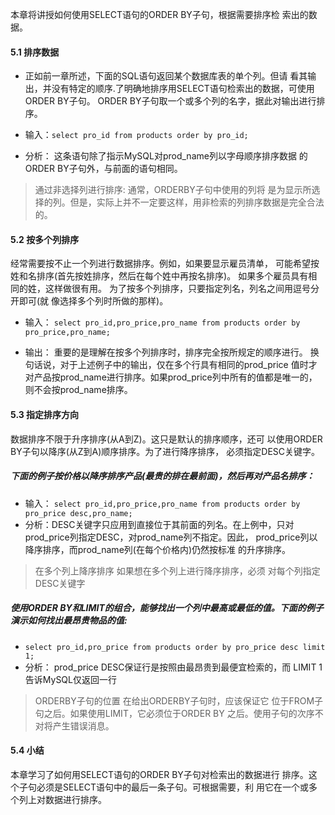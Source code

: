 
本章将讲授如何使用SELECT语句的ORDER BY子句，根据需要排序检 索出的数据。

#### 5.1 排序数据

* 正如前一章所述，下面的SQL语句返回某个数据库表的单个列。但请
  看其输出，并没有特定的顺序.了明确地排序用SELECT语句检索出的数据，可使用ORDER BY子句。 ORDER BY子句取一个或多个列的名字，据此对输出进行排序。
  
* 输入：`select pro_id from products order by pro_id;`
* 分析： 这条语句除了指示MySQL对prod_name列以字母顺序排序数据 的ORDER BY子句外，与前面的语句相同。

> 通过非选择列进行排序: 通常，ORDERBY子句中使用的列将 是为显示所选择的列。但是，实际上并不一定要这样，用非检索的列排序数据是完全合法的。

#### 5.2 按多个列排序
经常需要按不止一个列进行数据排序。例如，如果要显示雇员清单， 可能希望按姓和名排序(首先按姓排序，然后在每个姓中再按名排序)。 如果多个雇员具有相同的姓，这样做很有用。
为了按多个列排序，只要指定列名，列名之间用逗号分开即可(就 像选择多个列时所做的那样)。

* 输入： `select pro_id,pro_price,pro_name from products order by pro_price,pro_name;`

* 输出： 重要的是理解在按多个列排序时，排序完全按所规定的顺序进行。 换句话说，对于上述例子中的输出，仅在多个行具有相同的prod_price 值时才对产品按prod_name进行排序。如果prod_price列中所有的值都是唯一的，则不会按prod_name排序。

#### 5.3 指定排序方向
数据排序不限于升序排序(从A到Z)。这只是默认的排序顺序，还可 以使用ORDER BY子句以降序(从Z到A)顺序排序。为了进行降序排序， 必须指定DESC关键字。

##### 下面的例子按价格以降序排序产品(最贵的排在最前面)，然后再对产品名排序：

* 输入： `select pro_id,pro_price,pro_name from products order by pro_price desc,pro_name;`
* 分析：DESC关键字只应用到直接位于其前面的列名。在上例中，只对
     prod_price列指定DESC，对prod_name列不指定。因此， prod_price列以降序排序，而prod_name列(在每个价格内)仍然按标准 的升序排序。

> 在多个列上降序排序 如果想在多个列上进行降序排序，必须 对每个列指定DESC关键字



##### 使用ORDER BY和LIMIT的组合，能够找出一个列中最高或最低的值。下面的例子演示如何找出最昂贵物品的值:
* `select pro_id,pro_price from products order by pro_price desc limit 1;`
* 分析： prod_price DESC保证行是按照由最昂贵到最便宜检索的，而 LIMIT 1告诉MySQL仅返回一行

> ORDERBY子句的位置 在给出ORDERBY子句时，应该保证它 位于FROM子句之后。如果使用LIMIT，它必须位于ORDER BY 之后。使用子句的次序不对将产生错误消息。

#### 5.4 小结
本章学习了如何用SELECT语句的ORDER BY子句对检索出的数据进行 排序。这个子句必须是SELECT语句中的最后一条子句。可根据需要，利 用它在一个或多个列上对数据进行排序。